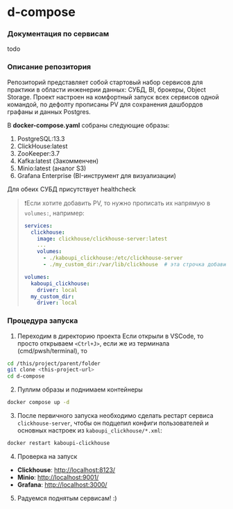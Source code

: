 # d-compose

### Документация по сервисам

todo

### Описание репозитория

Репозиторий представляет собой стартовый набор сервисов для практики в области инженерии данных: СУБД, BI, брокеры, Object Storage.
Проект настроен на комфортный запуск всех сервисов одной командой, по дефолту прописаны PV для сохранения дашбордов графаны и данных Postgres.

В **docker-compose.yaml** собраны следующие образы:
1. PostgreSQL:13.3
2. ClickHouse:latest
3. ZooKeeper:3.7
4. Kafka:latest (Закомменчен)
5. Minio:latest (аналог S3)
6. Grafana Enterprise (BI-инструмент для визуализации)

Для обеих СУБД присутствует healthcheck

> ❗Если хотите добавить PV, то нужно прописать их напрямую в `volumes:`, например:
> ```yaml
> services:
>   clickhouse:
>     image: clickhouse/clickhouse-server:latest
>     ...
>     volumes:
>       - ./kaboupi_clickhouse:/etc/clickhouse-server
>       - ./my_custom_dir:/var/lib/clickhouse  # эта строчка добавит в вашу локальную директорию my_custom_dir все данные клика
> 
> volumes:
>   kaboupi_clickhouse:
>     driver: local
>   my_custom_dir:
>     driver: local
> ```

### Процедура запуска
1. Переходим в директорию проекта
Если открыли в VSCode, то просто открываем `<Ctrl+J>`, если же из терминала (cmd/pwsh/terminal), то
```bash
cd /this/project/parent/folder
git clone <this-project-url>
cd d-compose
```
2. Пуллим образы и поднимаем контейнеры
```bash
docker compose up -d
```
3. После первичного запуска необходимо сделать рестарт сервиса `clickhouse-server`, чтобы он подцепил конфиги пользователей и основных настроек из `kaboupi_clickhouse/*.xml`:
```bash
docker restart kaboupi-clickhouse
```
4. Проверка на запуск
- **Clickhouse**: [http://localhost:8123/](http://localhost:8123/)
- **Minio**: [http://localhost:9001/](http://localhost:9001/)
- **Grafana**: [http://localhost:3000/](http://localhost:3000/)

5. Радуемся поднятым сервисам! :)
